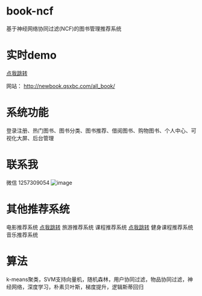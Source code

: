 # book-ncf
基于神经网络协同过滤(NCF)的图书管理推荐系统

# 实时demo
[点我跳转](http://newbook.qsxbc.com/all_book/)

网站：
http://newbook.qsxbc.com/all_book/

# 系统功能
登录注册、热门图书、图书分类、图书推荐、借阅图书、购物图书、个人中心、可视化大屏、后台管理

# 联系我
微信 1257309054
![image](https://github.com/liangdongchang/book-ncf/assets/29998120/2984ccb9-44a8-4aed-98db-efe02276a963)

# 其他推荐系统
电影推荐系统 [点我跳转](http://movie.qsxbc.com/all_movie/)
旅游推荐系统
课程推荐系统 [点我跳转](http://course.qsxbc.com/all_course/)
健身课程推荐系统
音乐推荐系统

# 算法
k-means聚类，SVM支持向量机，随机森林，用户协同过滤，物品协同过滤，神经网络，深度学习，朴素贝叶斯，梯度提升，逻辑斯蒂回归
